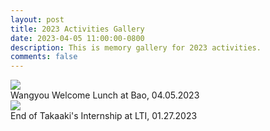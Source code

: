 ```yaml
---
layout: post
title: 2023 Activities Gallery
date: 2023-04-05 11:00:00-0800
description: This is memory gallery for 2023 activities.
comments: false
---
```



<div class="row mt-3">
    <div class="col-sm mt-3 mt-md-0">
        <img class="img-fluid rounded z-depth-1" src="{{ site.baseurl }}/assets/img/gallery/04-05-2023.jpg" data-zoomable>
    </div>
</div>
<div class="caption">
    Wangyou Welcome Lunch at Bao, 04.05.2023
</div>

<div class="row mt-3">
    <div class="col-sm mt-3 mt-md-0">
        <img class="img-fluid rounded z-depth-1" src="{{ site.baseurl }}/assets/img/gallery/01-27-2023.jpg" data-zoomable>
    </div>
</div>
<div class="caption">
    End of Takaaki's Internship at LTI, 01.27.2023
</div>
